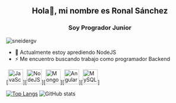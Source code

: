 <h2 align="center"> Hola👋, mi nombre es Ronal Sánchez</h2>
<h3 align="center">Soy Progrador Junior</h3>


<p align="left"> <img src="https://komarev.com/ghpvc/?username=SebastianMH14&label=Profile%20views&color=0e75b6&style=flat%22" alt="sneidergv" /> </p>

- 🌱 Actualmente estoy aprediendo NodeJS
- ⚡ Me encuentro buscando trabajo como programador Backend


[<img src='https://img.shields.io/badge/JavaScript-F7DF1E?style=for-the-badge&logo=javascript&logoColor=black' alt='JavaScript' height='40'>][<img src='https://img.shields.io/badge/Node.js-43853D?style=for-the-badge&logo=node.js&logoColor=white' alt='NodeJS' height='40'>][<img src='https://img.shields.io/badge/MongoDB-4EA94B?style=for-the-badge&logo=mongodb&logoColor=white' alt='MongoDB' height='40'>][<img src='https://img.shields.io/badge/Angular-DD0031?style=for-the-badge&logo=angular&logoColor=white' alt='Angular' height='40'>][<img src='https://img.shields.io/badge/MySQL-00000F?style=for-the-badge&logo=mysql&logoColor=white' alt='MySQL' height='40'>]



[![Top Langs](https://github-readme-stats.vercel.app/api?username=sronaal)](https://github.com/anuraghazra/github-readme-stats)
![GitHub stats](https://github-readme-stats.vercel.app/api?username=sronaal&show_icons=true)
